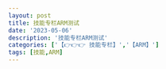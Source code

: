```yaml
---
layout: post
title: 技能专栏ARM测试
date: '2023-05-06'
description: '技能专栏ARM测试'
categories: ['【👉👉👉 技能专栏】','【ARM】']
tags: [技能,ARM]
---
```

